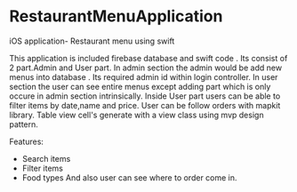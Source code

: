 # RestaurantMenuApplication

iOS application- Restaurant menu  using swift

 This application is included firebase database and swift code . Its consist of 2 part.Admin and User part. 
 In admin section the admin would be add new menus into database . Its required admin id within login controller.
 In user section  the user can  see entire menus except adding part which is only occure in admin section intrinsically.
 Inside User part users can be able to filter items by date,name and price. 
 User can be follow orders with mapkit library.
 Table view  cell's generate with a view class using mvp design pattern.
 
 Features:
 
 + Search items
 + Filter items
 + Food types 
 And also  user can see where to order come in.
